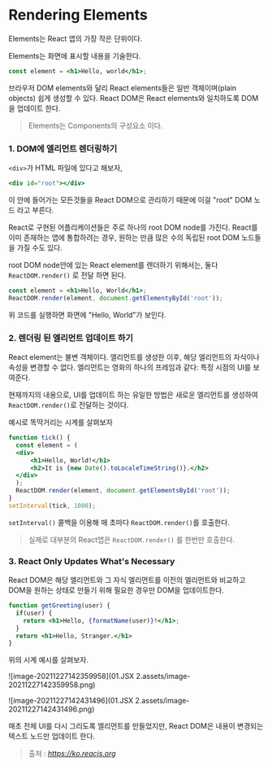 # Rendering Elements

Elements는 React 앱의 가장 작은 단위이다.

Elements는 화면에 표시할 내용을 기술한다.

```jsx
const element = <h1>Hello, world</h1>;
```

브라우저 DOM elements와 달리 React elements들은 일반 객체이며(plain objects) 쉽게 생성할 수 있다. React DOM은 React elements와 일치하도록 DOM을 업데이트 한다.

> Elements는 Components의 구성요소 이다.



### 1. DOM에 엘리먼트 렌더링하기

`<div>`가 HTML 파일에 있다고 해보자,

```jsx
<div id="root"></div>
```

이 안에 들어가는 모든것들을 React DOM으로 관리하기 때문에 이걸  "root" DOM 노드 라고 부른다.

React로 구현된 어플리케이션들은 주로 하나의 root DOM node를 가진다. React를 이미 존재하는 앱에 통합하려는 경우, 원하는 만큼 많은 수의 독립된 root DOM 노드들을 가질 수도 있다.



root DOM node안에 있는 React element를 렌더하기 위해서는, 둘다 `ReactDOM.render()` 로 전달 하면 된다.

```jsx
const element = <h1>Hello, World</h1>;
ReactDOM.render(element, document.getElementyById('root'));
```



위 코드를 실행하면 화면에 "Hello, World"가 보인다.



### 2. 렌더링 된 엘리먼트 업데이트 하기

React element는 불변 객체이다. 엘리먼트를 생성한 이후, 해당 엘리먼트의 자식이나 속성을 변경할 수 없다. 엘리먼트는 영화의 하나의 프레임과 같다: 특정 시점의 UI를 보여준다.

현재까지의 내용으로, UI를 업데이트 하는 유일한 방법은 새로운 엘리먼트를 생성하여 `ReactDOM.render()`로 전달하는 것이다.



예시로 똑딱거리는 시계를 살펴보자

```jsx
function tick() {
  const element = (
  <div>
      <h1>Hello, World!</h1>
      <h2>It is {new Date().toLocaleTimeString()}.</h2>
  </div>
  );
  ReactDOM.render(element, document.getElementsById('root'));
}
setInterval(tick, 1000);
```



`setInterval()` 콜백을 이용해 매 초마다 `ReactDOM.render()`를 호출한다.

> 실제로 대부분의 React앱은 `ReactDOM.render()` 를 한번만 호출한다.



### 3. React Only Updates What's Necessary

React DOM은 해당 엘리먼트와 그 자식 엘리먼트를 이전의 엘리먼트와 비교하고 DOM을 원하는 상태로 만들기 위해 필요한 경우만 DOM을 업데이트한다.



```jsx
function getGreeting(user) {
  if(user) {
    return <h1>Hello, {formatName(user)}!</h1>;
  }
  return <h1>Hello, Stranger.</h1>
}
```



위의 시계 예시를 살펴보자.



![image-20211227142359958](01.JSX 2.assets/image-20211227142359958.png)

![image-20211227142431496](01.JSX 2.assets/image-20211227142431496.png)



매초 전체 UI를 다시 그리도록 엘리먼트를 만들었지만, React DOM은 내용이 변경되는 텍스트 노드만 업데이트 한다.







> 출처 : *https://ko.reacjs.org*
